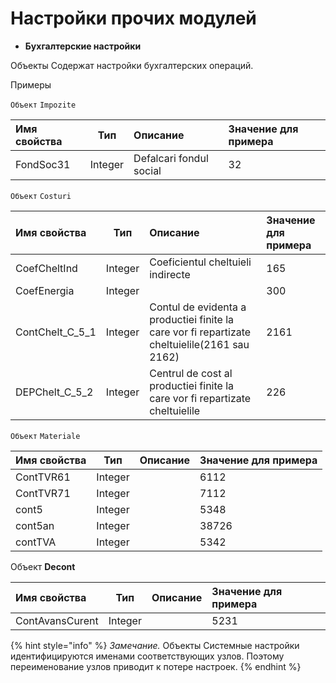 # Настройки прочих модулей

* **Бухгалтерские настройки**

Объекты Содержат настройки бухгалтерских операций.

Примеры

`Объект` `Impozite`

| **Имя свойства** | **Тип** | **Описание** | **Значение для примера** |
| :--- | :---: | :--- | :--- |
| FondSoc31 | Integer | Defalcari fondul social | 32 |

`Объект` `Costuri`

| **Имя свойства** | **Тип** | **Описание** | **Значение для примера** |
| :--- | :---: | :--- | :--- |
| CoefCheltInd | Integer | Coeficientul cheltuieli indirecte | 165 |
| CoefEnergia | Integer |  | 300 |
| ContChelt\_C\_5\_1 | Integer | Contul de evidenta a productiei finite la care vor fi repartizate cheltuielile\(2161 sau 2162\) | 2161 |
| DEPChelt\_C\_5\_2 | Integer | Centrul de cost al productiei finite la care vor fi repartizate cheltuielile | 226 |

`Объект` `Materiale`

| **Имя свойства** | **Тип** | **Описание** | **Значение для примера** |
| :--- | :---: | :--- | :--- |
| ContTVR61 | Integer |  | 6112 |
| ContTVR71 | Integer |  | 7112 |
| cont5 | Integer |  | 5348 |
| cont5an | Integer |  | 38726 |
| contTVA | Integer |  | 5342 |

Объект **Decont**

| **Имя свойства** | **Тип** | **Описание** | **Значение для примера** |
| :--- | :---: | :--- | :--- |
| ContAvansCurent | Integer |  | 5231 |

{% hint style="info" %}
_Замечание._ Объекты Системные настройки идентифицируются именами соответствующих узлов. Поэтому переименование узлов приводит к потере настроек.
{% endhint %}

